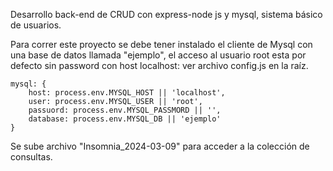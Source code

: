 Desarrollo back-end de CRUD con express-node js y mysql, sistema básico de usuarios.

Para correr este proyecto se debe tener instalado el cliente de Mysql con una base de datos llamada "ejemplo", el acceso al usuario root esta por defecto sin password con host localhost: ver archivo config.js en la raíz.

    mysql: {
        host: process.env.MYSQL_HOST || 'localhost',
        user: process.env.MYSQL_USER || 'root',
        passuord: process.env.MYSQL_PASSMORD || '',
        database: process.env.MYSQL_DB || 'ejemplo'
    }

Se sube archivo "Insomnia_2024-03-09" para acceder a la colección de consultas.



